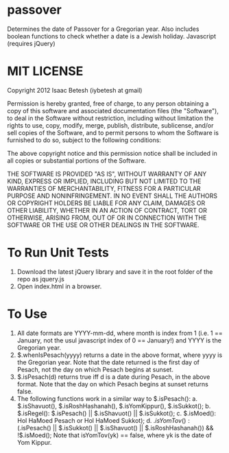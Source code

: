 passover
========

Determines the date of Passover for a Gregorian year. Also includes boolean functions to check whether a date is a Jewish holiday. Javascript (requires jQuery)

MIT LICENSE
===========

Copyright 2012 Isaac Betesh (iybetesh at gmail)

Permission is hereby granted, free of charge, to any person obtaining
a copy of this software and associated documentation files (the
"Software"), to deal in the Software without restriction, including
without limitation the rights to use, copy, modify, merge, publish,
distribute, sublicense, and/or sell copies of the Software, and to
permit persons to whom the Software is furnished to do so, subject to
the following conditions:

The above copyright notice and this permission notice shall be
included in all copies or substantial portions of the Software.

THE SOFTWARE IS PROVIDED "AS IS", WITHOUT WARRANTY OF ANY KIND,
EXPRESS OR IMPLIED, INCLUDING BUT NOT LIMITED TO THE WARRANTIES OF
MERCHANTABILITY, FITNESS FOR A PARTICULAR PURPOSE AND
NONINFRINGEMENT. IN NO EVENT SHALL THE AUTHORS OR COPYRIGHT HOLDERS BE
LIABLE FOR ANY CLAIM, DAMAGES OR OTHER LIABILITY, WHETHER IN AN ACTION
OF CONTRACT, TORT OR OTHERWISE, ARISING FROM, OUT OF OR IN CONNECTION
WITH THE SOFTWARE OR THE USE OR OTHER DEALINGS IN THE SOFTWARE.

To Run Unit Tests
===========
1. Download the latest jQuery library and save it in the root folder of the repo as jquery.js
2. Open index.html in a browser.

To Use
===========
1. All date formats are YYYY-mm-dd, where month is index from 1 (i.e. 1 == January, not the usul javascript index of 0 == January!) and YYYY is the Gregorian year.
2. $.whenIsPesach(yyyy) returns a date in the above format, where yyyy is the Gregorian year.  Note that the date returned is the first day of Pesach, not the day on which Pesach begins at sunset.
3. $.isPesach(d) returns true iff d is a date during Pesach, in the above format.  Note that the day on which Pesach begins at sunset returns false.
4. The following functions work in a similar way to $.isPesach():
  a. $.isShavuot(), $.isRoshHashanah(), $.isYomKippur(), $.isSukkot();
  b. $.isRegel(): $.isPesach() || $.isShavuot() || $.isSukkot();
  c. $.isMoed(): Hol HaMoed Pesach or Hol HaMoed Sukkot);
  d. $.isYomTov(): ($.isPesach() || $.isSukkot() || $.isShavuot() || $.isRoshHashanah()) && !$.isMoed();
    Note that isYomTov(yk) == false, where yk is the date of Yom Kippur.
